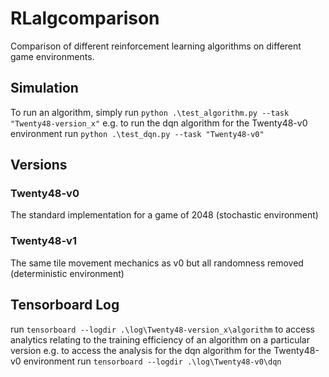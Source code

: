 # RLalgcomparison
Comparison of different reinforcement learning algorithms on different game environments.

## Simulation
To run an algorithm, simply run ```python .\test_algorithm.py --task "Twenty48-version_x"``` e.g. to run the dqn algorithm for the Twenty48-v0 environment run ```python .\test_dqn.py --task "Twenty48-v0"```

## Versions
### Twenty48-v0
The standard implementation for a game of 2048 (stochastic environment)

### Twenty48-v1
The same tile movement mechanics as v0 but all randomness removed (deterministic environment)

## Tensorboard Log
run ```tensorboard --logdir .\log\Twenty48-version_x\algorithm``` to access analytics relating to the training efficiency of an algorithm on a particular version e.g. to access the analysis for the dqn algorithm for the Twenty48-v0 environment run ```tensorboard --logdir .\log\Twenty48-v0\dqn```
